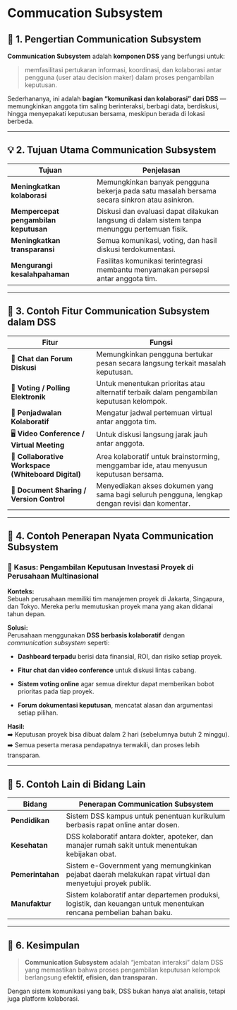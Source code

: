 # Commucation Subsystem
## 🧩 1. Pengertian Communication Subsystem

**Communication Subsystem** adalah **komponen DSS** yang berfungsi untuk:

> memfasilitasi pertukaran informasi, koordinasi, dan kolaborasi antar pengguna (user atau decision maker) dalam proses pengambilan keputusan.

Sederhananya, ini adalah **bagian “komunikasi dan kolaborasi” dari DSS** — memungkinkan anggota tim saling berinteraksi, berbagi data, berdiskusi, hingga menyepakati keputusan bersama, meskipun berada di lokasi berbeda.

---

## 💡 2. Tujuan Utama Communication Subsystem

|Tujuan|Penjelasan|
|---|---|
|**Meningkatkan kolaborasi**|Memungkinkan banyak pengguna bekerja pada satu masalah bersama secara sinkron atau asinkron.|
|**Mempercepat pengambilan keputusan**|Diskusi dan evaluasi dapat dilakukan langsung di dalam sistem tanpa menunggu pertemuan fisik.|
|**Meningkatkan transparansi**|Semua komunikasi, voting, dan hasil diskusi terdokumentasi.|
|**Mengurangi kesalahpahaman**|Fasilitas komunikasi terintegrasi membantu menyamakan persepsi antar anggota tim.|

---

## 🧠 3. Contoh Fitur Communication Subsystem dalam DSS

|Fitur|Fungsi|
|---|---|
|💬 **Chat dan Forum Diskusi**|Memungkinkan pengguna bertukar pesan secara langsung terkait masalah keputusan.|
|🧾 **Voting / Polling Elektronik**|Untuk menentukan prioritas atau alternatif terbaik dalam pengambilan keputusan kelompok.|
|📅 **Penjadwalan Kolaboratif**|Mengatur jadwal pertemuan virtual antar anggota tim.|
|🖥️ **Video Conference / Virtual Meeting**|Untuk diskusi langsung jarak jauh antar anggota.|
|🧱 **Collaborative Workspace (Whiteboard Digital)**|Area kolaboratif untuk brainstorming, menggambar ide, atau menyusun keputusan bersama.|
|📂 **Document Sharing / Version Control**|Menyediakan akses dokumen yang sama bagi seluruh pengguna, lengkap dengan revisi dan komentar.|

---

## 🧪 4. Contoh Penerapan Nyata Communication Subsystem

### 🎯 **Kasus: Pengambilan Keputusan Investasi Proyek di Perusahaan Multinasional**

**Konteks:**  
Sebuah perusahaan memiliki tim manajemen proyek di Jakarta, Singapura, dan Tokyo. Mereka perlu memutuskan proyek mana yang akan didanai tahun depan.

**Solusi:**  
Perusahaan menggunakan **DSS berbasis kolaboratif** dengan _communication subsystem_ seperti:

- **Dashboard terpadu** berisi data finansial, ROI, dan risiko setiap proyek.
    
- **Fitur chat dan video conference** untuk diskusi lintas cabang.
    
- **Sistem voting online** agar semua direktur dapat memberikan bobot prioritas pada tiap proyek.
    
- **Forum dokumentasi keputusan**, mencatat alasan dan argumentasi setiap pilihan.
    

**Hasil:**  
➡️ Keputusan proyek bisa dibuat dalam 2 hari (sebelumnya butuh 2 minggu).  
➡️ Semua peserta merasa pendapatnya terwakili, dan proses lebih transparan.

---

## 🧭 5. Contoh Lain di Bidang Lain

|Bidang|Penerapan Communication Subsystem|
|---|---|
|**Pendidikan**|Sistem DSS kampus untuk penentuan kurikulum berbasis rapat online antar dosen.|
|**Kesehatan**|DSS kolaboratif antara dokter, apoteker, dan manajer rumah sakit untuk menentukan kebijakan obat.|
|**Pemerintahan**|Sistem e-Government yang memungkinkan pejabat daerah melakukan rapat virtual dan menyetujui proyek publik.|
|**Manufaktur**|Sistem kolaboratif antar departemen produksi, logistik, dan keuangan untuk menentukan rencana pembelian bahan baku.|

---

## 🧾 6. Kesimpulan

> **Communication Subsystem** adalah “jembatan interaksi” dalam DSS yang memastikan bahwa proses pengambilan keputusan kelompok berlangsung **efektif, efisien, dan transparan.**

Dengan sistem komunikasi yang baik, DSS bukan hanya alat analisis, tetapi juga platform kolaborasi.

